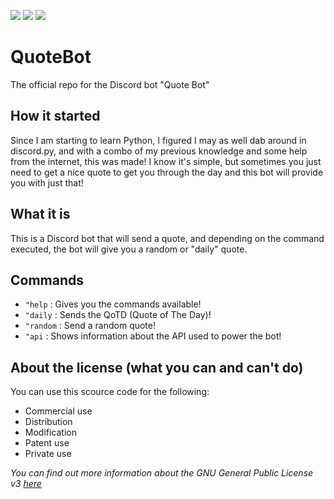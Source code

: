 <img src="https://img.shields.io/github/license/TheConwayy/QuoteBot?logo=Scala&style=flat-square"> <img src="https://img.shields.io/discord/905988385712255076?color=%237289DA&label=Discord&logo=Discord&logoColor=%23ffff&style=flat-square"> <img src="https://img.shields.io/github/last-commit/TheConwayy/QuoteBot?logo=Github&style=flat-square">

QuoteBot
========
The official repo for the Discord bot "Quote Bot"

## How it started

Since I am starting to learn Python, I figured I may as well dab around in discord.py, and with a combo of my previous knowledge and some help from the internet, this was made!
I know it's simple, but sometimes you just need to get a nice quote to get you through the day and this bot will provide you with just that!

## What it is

This is a Discord bot that will send a quote, and depending on the command executed, the bot will give you a random or "daily" quote.

## Commands

- `"help` : Gives you the commands available!
- `"daily` : Sends the QoTD (Quote of The Day)!
- `"random` : Send a random quote!
- `"api` : Shows information about the API used to power the bot!

## About the license (what you can and can't do)

You can use this scource code for the following:
- Commercial use
- Distribution
- Modification
- Patent use
- Private use

*You can find out more information about the GNU General Public License v3 [here](https://choosealicense.com/licenses/gpl-3.0/)*
